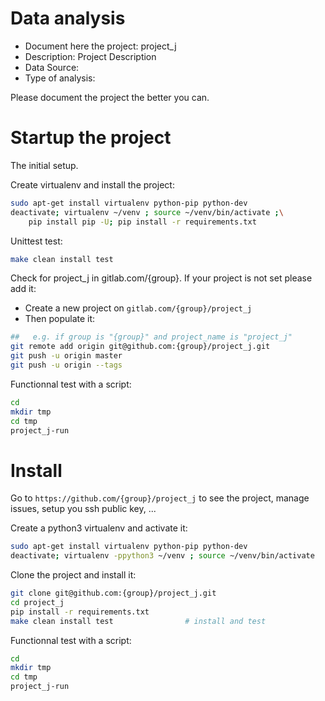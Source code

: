 # Data analysis
- Document here the project: project_j
- Description: Project Description
- Data Source:
- Type of analysis:

Please document the project the better you can.

# Startup the project

The initial setup.

Create virtualenv and install the project:
```bash
sudo apt-get install virtualenv python-pip python-dev
deactivate; virtualenv ~/venv ; source ~/venv/bin/activate ;\
    pip install pip -U; pip install -r requirements.txt
```

Unittest test:
```bash
make clean install test
```

Check for project_j in gitlab.com/{group}.
If your project is not set please add it:

- Create a new project on `gitlab.com/{group}/project_j`
- Then populate it:

```bash
##   e.g. if group is "{group}" and project_name is "project_j"
git remote add origin git@github.com:{group}/project_j.git
git push -u origin master
git push -u origin --tags
```

Functionnal test with a script:

```bash
cd
mkdir tmp
cd tmp
project_j-run
```

# Install

Go to `https://github.com/{group}/project_j` to see the project, manage issues,
setup you ssh public key, ...

Create a python3 virtualenv and activate it:

```bash
sudo apt-get install virtualenv python-pip python-dev
deactivate; virtualenv -ppython3 ~/venv ; source ~/venv/bin/activate
```

Clone the project and install it:

```bash
git clone git@github.com:{group}/project_j.git
cd project_j
pip install -r requirements.txt
make clean install test                # install and test
```
Functionnal test with a script:

```bash
cd
mkdir tmp
cd tmp
project_j-run
```

